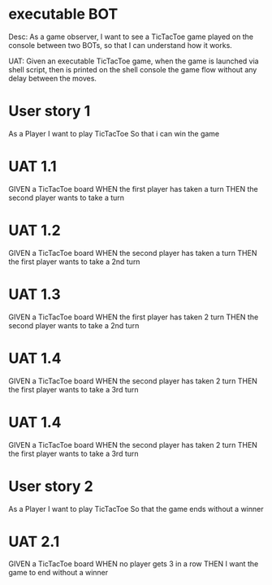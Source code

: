 # executable BOT
Desc: As a game observer, I want to see a TicTacToe game played on the console between two BOTs, so that I can understand how it works.

UAT: Given an executable TicTacToe game, when the game is launched via shell script, then is printed on the shell console the game flow without any delay between the moves.

# User story 1
As a Player 
I want to play TicTacToe
So that i can win the game

# UAT 1.1
GIVEN a TicTacToe board
WHEN the first player has taken a turn
THEN the second player wants to take a turn

# UAT 1.2
GIVEN a TicTacToe board
WHEN the second player has taken a turn
THEN the first player wants to take a 2nd turn

# UAT 1.3
GIVEN a TicTacToe board
WHEN the first player has taken 2 turn
THEN the second player wants to take a 2nd turn

# UAT 1.4
GIVEN a TicTacToe board
WHEN the second player has taken 2 turn
THEN the first player wants to take a 3rd turn

# UAT 1.4
GIVEN a TicTacToe board
WHEN the second player has taken 2 turn
THEN the first player wants to take a 3rd turn

# User story 2
As a Player 
I want to play TicTacToe
So that the game ends without a winner

# UAT 2.1
GIVEN a TicTacToe board
WHEN no player gets 3 in a row
THEN I want the game to end without a winner